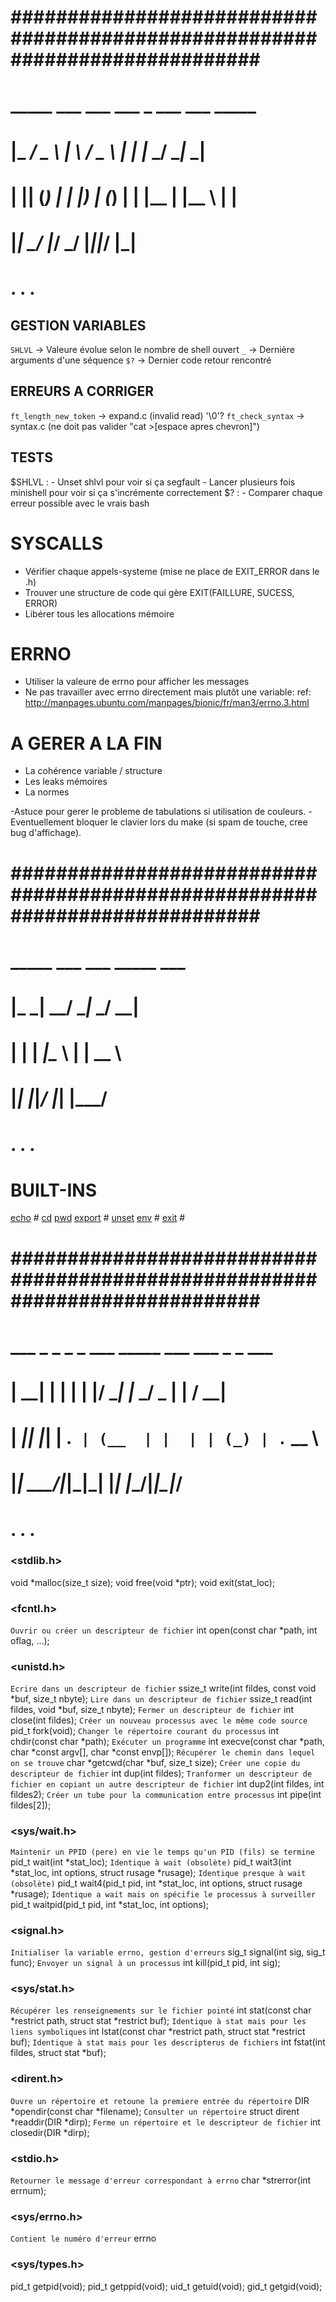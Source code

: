 
# ############################################################################ #
#  _____ ___    ___   ___    _    ___ ___ _____
# |_   _/ _ \  |   \ / _ \  | |  |_ _/ __|_   _|
#   | || (_) | | |) | (_) | | |__ | |\__ \ | |
#   |_| \___/  |___/ \___/  |____|___|___/ |_|
# . . .

<!-- GENERAL -->

## GESTION VARIABLES
`SHLVL` -> Valeure évolue selon le nombre de shell ouvert						<OK>
`_` -> Dernière arguments d'une séquence										<OK>
`$?` -> Dernier code retour rencontré											<OK>

## ERREURS A CORRIGER
`ft_length_new_token` -> expand.c (invalid read) '\0'?
`ft_check_syntax` -> syntax.c (ne doit pas valider "cat >[espace apres chevron]")

## TESTS
$SHLVL :
	- Unset shlvl pour voir si ça segfault
	- Lancer plusieurs fois minishell pour voir si ça s'incrémente correctement
$? :
	- Comparer chaque erreur possible avec le vrais bash


<!----------------------------------------------------------------------------->

# SYSCALLS
- Vérifier chaque appels-systeme (mise ne place de EXIT_ERROR dans le .h)
- Trouver une structure de code qui gère EXIT(FAILLURE, SUCESS, ERROR)
- Libérer tous les allocations mémoire

# ERRNO
- Utiliser la valeure de errno pour afficher les messages
- Ne pas travailler avec errno directement mais plutôt une variable:
	ref: http://manpages.ubuntu.com/manpages/bionic/fr/man3/errno.3.html

# A GERER A LA FIN
- La cohérence variable / structure
- Les leaks mémoires
- La normes

-Astuce pour gerer le probleme de tabulations si utilisation de couleurs.
-Eventuellement bloquer le clavier lors du make (si spam de touche, cree bug d'affichage).


# ############################################################################ #
#  _____ ___ ___ _____ ___ 
# |_   _| __/ __|_   _/ __|
#   | | | _|\__ \ | | \__ \
#   |_| |___|___/ |_| |___/
# . . .

# BUILT-INS
[echo](./_Atelier/tests/echo.md) #
[cd](./_Atelier/tests/cd.md)
[pwd](./_Atelier/tests/pwd.md)
[export](./_Atelier/tests/export.md) #
[unset](./_Atelier/tests/unset.md)
[env](./_Atelier/tests/env.md) #
[exit](./_Atelier/tests/exit.md) #


# ############################################################################ #
#  ___ _   _ _  _  ___ _____ ___ ___  _  _ ___
# | __| | | | \| |/ __|_   _|_ _/ _ \| \| / __|
# | _|| |_| | .` | (__  | |  | | (_) | .` \__ \
# |_|  \___/|_|\_|\___| |_| |___\___/|_|\_|___/
# . . .

<!-- COMMANDES AUTORISEES (stat_loc vaut status, variable qui recevra la valeur) -->
### <stdlib.h>
void			*malloc(size_t size);
void			free(void *ptr);
void 			exit(stat_loc);
### <fcntl.h>
`Ouvrir ou créer un descripteur de fichier`
int				open(const char *path, int oflag, ...);
### <unistd.h>
`Ecrire dans un descripteur de fichier`
ssize_t			write(int fildes, const void *buf, size_t nbyte);
`Lire dans un descripteur de fichier`
ssize_t			read(int fildes, void *buf, size_t nbyte);
`Fermer un descripteur de fichier`
int				close(int fildes);
`Créer un nouveau processus avec le même code source`
pid_t			fork(void);
`Changer le répertoire courant du processus`
int				chdir(const char *path);
`Exécuter un programme`
int				execve(const char *path, char *const argv[], char *const envp[]);
`Récupérer le chemin dans lequel on se trouve`
char			*getcwd(char *buf, size_t size);
`Créer une copie du descripteur de fichier`
int				dup(int fildes);
`Tranformer un descripteur de fichier en copiant un autre descripteur de fichier`
int				dup2(int fildes, int fildes2);
`Créer un tube pour la communication entre processus`
int				pipe(int fildes[2]);
### <sys/wait.h>
`Maintenir un PPID (pere) en vie le temps qu'un PID (fils) se termine`
pid_t			wait(int *stat_loc);
`Identique à wait (obsolète)`
pid_t			wait3(int *stat_loc, int options, struct rusage *rusage);
`Identique presque à wait (obsolète)`
pid_t			wait4(pid_t pid, int *stat_loc, int options, struct rusage *rusage);
`Identique a wait mais on spécifie le processus à surveiller`
pid_t			waitpid(pid_t pid, int *stat_loc, int options);
### <signal.h>
`Initialiser la variable errno, gestion d'erreurs`
sig_t			signal(int sig, sig_t func);
`Envoyer un signal à un processus`
int				kill(pid_t pid, int sig);
### <sys/stat.h>
`Récupérer les renseignements sur le fichier pointé`
int				stat(const char *restrict path, struct stat *restrict buf);
`Identique à stat mais pour les liens symboliques`
int				lstat(const char *restrict path, struct stat *restrict buf);
`Identique à stat mais pour les descripterus de fichiers`
int				fstat(int fildes, struct stat *buf);
### <dirent.h>
`Ouvre un répertoire et retoune la premiere entrée du répertoire`
DIR				*opendir(const char *filename);
`Consulter un répertoire`
struct dirent	*readdir(DIR *dirp);
`Ferme un répertoire et le descripteur de fichier`
int				closedir(DIR *dirp);
### <stdio.h>
`Retourner le message d'erreur correspondant à errno`
char			*strerror(int errnum);
### <sys/errno.h>
`Contient le numéro d'erreur`
errno

<!-- COMMANDES UTILES -->
### <sys/types.h>
pid_t 			getpid(void);
pid_t 			getppid(void);
uid_t 			getuid(void);
gid_t 			getgid(void);
